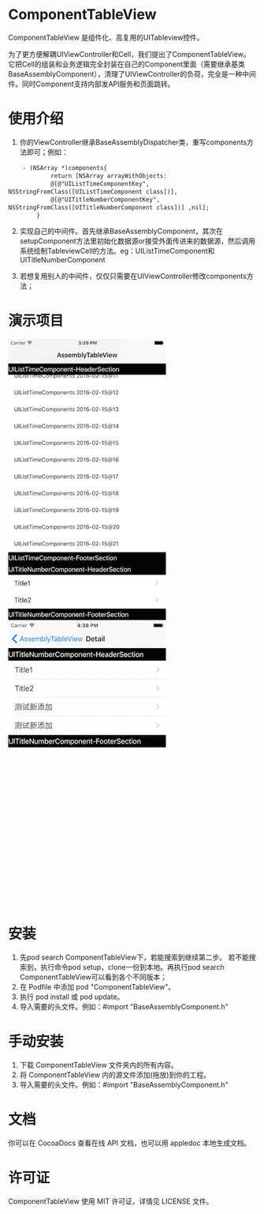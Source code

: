 # ComponentTableView
ComponentTableView 是组件化、高复用的UITableview控件。

为了更方便解耦UIViewController和Cell，我们提出了ComponentTableView。它把Cell的组装和业务逻辑完全封装在自己的Component里面（需要继承基类BaseAssemblyComponent），清理了UIViewController的负荷，完全是一种中间件。同时Component支持内部发API服务和页面跳转。


# 使用介绍

1.   你的ViewController继承BaseAssemblyDispatcher类，重写components方法即可；例如：
```object-c
    - (NSArray *)components{
            return [NSArray arrayWithObjects:
            @[@"UIListTimeComponentKey", NSStringFromClass([UIListTimeComponent class])],
            @[@"UITitleNumberComponentKey", NSStringFromClass([UITitleNumberComponent class])] ,nil];
        }
```

2.   实现自己的中间件。首先继承BaseAssemblyComponent，其次在setupComponent方法里初始化数据源or接受外面传进来的数据源，然后调用系统绘制TableviewCell的方法。eg：UIListTimeComponent和UITitleNumberComponent

3.   若想复用别人的中间件，仅仅只需要在UIViewController修改components方法；



# 演示项目
![](https://github.com/WPDreamMelody/ComponentTableView/blob/master/img/home.png) 
![](https://github.com/WPDreamMelody/ComponentTableView/blob/master/img/detail.png)


# 安装

1. 先pod search ComponentTableView下，若能搜索到继续第二步。
   若不能搜索到，执行命令pod setup，clone一份到本地。再执行pod search ComponentTableView可以看到各个不同版本；
2. 在 Podfile 中添加 pod "ComponentTableView"。
3. 执行 pod install 或 pod update。
4. 导入需要的头文件。例如：#import "BaseAssemblyComponent.h"



# 手动安装

1. 下载 ComponentTableView 文件夹内的所有内容。
2. 将 ComponentTableView 内的源文件添加(拖放)到你的工程。
3. 导入需要的头文件。例如：#import "BaseAssemblyComponent.h"



# 文档

你可以在 CocoaDocs 查看在线 API 文档，也可以用 appledoc 本地生成文档。



# 许可证

ComponentTableView 使用 MIT 许可证，详情见 LICENSE 文件。

